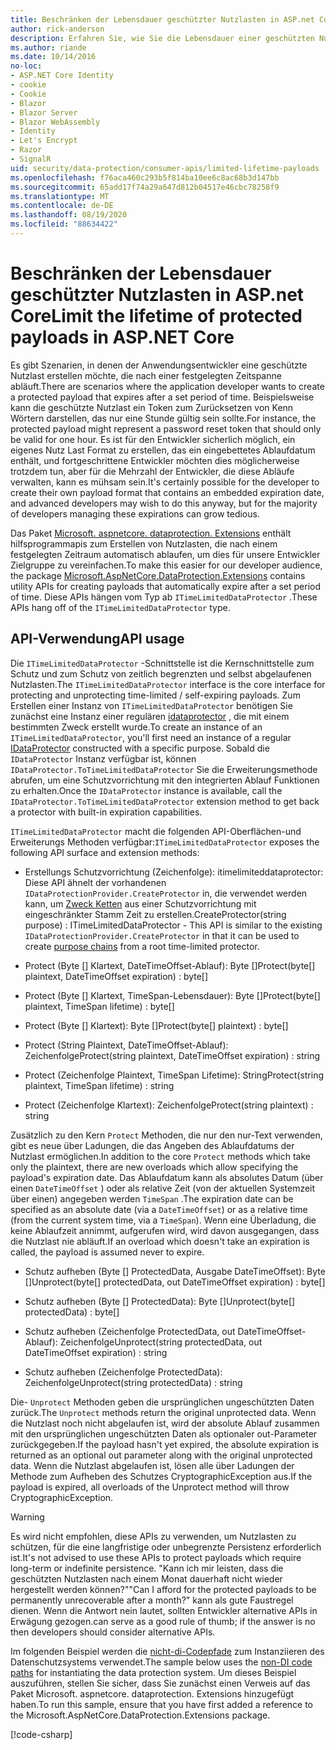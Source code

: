 ```yaml
---
title: Beschränken der Lebensdauer geschützter Nutzlasten in ASP.net Core
author: rick-anderson
description: Erfahren Sie, wie Sie die Lebensdauer einer geschützten Nutzlast mithilfe der ASP.net Core Datenschutz-APIs begrenzen.
ms.author: riande
ms.date: 10/14/2016
no-loc:
- ASP.NET Core Identity
- cookie
- Cookie
- Blazor
- Blazor Server
- Blazor WebAssembly
- Identity
- Let's Encrypt
- Razor
- SignalR
uid: security/data-protection/consumer-apis/limited-lifetime-payloads
ms.openlocfilehash: f76aca460c293b5f814ba10ee6c8ac68b3d147bb
ms.sourcegitcommit: 65add17f74a29a647d812b04517e46cbc78258f9
ms.translationtype: MT
ms.contentlocale: de-DE
ms.lasthandoff: 08/19/2020
ms.locfileid: "88634422"
---
```

# <a name="limit-the-lifetime-of-protected-payloads-in-aspnet-core"></a><span data-ttu-id="a3a39-103">Beschränken der Lebensdauer geschützter Nutzlasten in ASP.net Core</span><span class="sxs-lookup"><span data-stu-id="a3a39-103">Limit the lifetime of protected payloads in ASP.NET Core</span></span>

<span data-ttu-id="a3a39-104">Es gibt Szenarien, in denen der Anwendungsentwickler eine geschützte Nutzlast erstellen möchte, die nach einer festgelegten Zeitspanne abläuft.</span><span class="sxs-lookup"><span data-stu-id="a3a39-104">There are scenarios where the application developer wants to create a protected payload that expires after a set period of time.</span></span> <span data-ttu-id="a3a39-105">Beispielsweise kann die geschützte Nutzlast ein Token zum Zurücksetzen von Kenn Wörtern darstellen, das nur eine Stunde gültig sein sollte.</span><span class="sxs-lookup"><span data-stu-id="a3a39-105">For instance, the protected payload might represent a password reset token that should only be valid for one hour.</span></span> <span data-ttu-id="a3a39-106">Es ist für den Entwickler sicherlich möglich, ein eigenes Nutz Last Format zu erstellen, das ein eingebettetes Ablaufdatum enthält, und fortgeschrittene Entwickler möchten dies möglicherweise trotzdem tun, aber für die Mehrzahl der Entwickler, die diese Abläufe verwalten, kann es mühsam sein.</span><span class="sxs-lookup"><span data-stu-id="a3a39-106">It's certainly possible for the developer to create their own payload format that contains an embedded expiration date, and advanced developers may wish to do this anyway, but for the majority of developers managing these expirations can grow tedious.</span></span>

<span data-ttu-id="a3a39-107">Das Paket [Microsoft. aspnetcore. dataprotection. Extensions](https://www.nuget.org/packages/Microsoft.AspNetCore.DataProtection.Extensions/) enthält hilfsprogrammapis zum Erstellen von Nutzlasten, die nach einem festgelegten Zeitraum automatisch ablaufen, um dies für unsere Entwickler Zielgruppe zu vereinfachen.</span><span class="sxs-lookup"><span data-stu-id="a3a39-107">To make this easier for our developer audience, the package [Microsoft.AspNetCore.DataProtection.Extensions](https://www.nuget.org/packages/Microsoft.AspNetCore.DataProtection.Extensions/) contains utility APIs for creating payloads that automatically expire after a set period of time.</span></span> <span data-ttu-id="a3a39-108">Diese APIs hängen vom Typ ab `ITimeLimitedDataProtector` .</span><span class="sxs-lookup"><span data-stu-id="a3a39-108">These APIs hang off of the `ITimeLimitedDataProtector` type.</span></span>

## <a name="api-usage"></a><span data-ttu-id="a3a39-109">API-Verwendung</span><span class="sxs-lookup"><span data-stu-id="a3a39-109">API usage</span></span>

<span data-ttu-id="a3a39-110">Die `ITimeLimitedDataProtector` -Schnittstelle ist die Kernschnittstelle zum Schutz und zum Schutz von zeitlich begrenzten und selbst abgelaufenen Nutzlasten.</span><span class="sxs-lookup"><span data-stu-id="a3a39-110">The `ITimeLimitedDataProtector` interface is the core interface for protecting and unprotecting time-limited / self-expiring payloads.</span></span> <span data-ttu-id="a3a39-111">Zum Erstellen einer Instanz von `ITimeLimitedDataProtector` benötigen Sie zunächst eine Instanz einer regulären [idataprotector](xref:security/data-protection/consumer-apis/overview) , die mit einem bestimmten Zweck erstellt wurde.</span><span class="sxs-lookup"><span data-stu-id="a3a39-111">To create an instance of an `ITimeLimitedDataProtector`, you'll first need an instance of a regular [IDataProtector](xref:security/data-protection/consumer-apis/overview) constructed with a specific purpose.</span></span> <span data-ttu-id="a3a39-112">Sobald die `IDataProtector` Instanz verfügbar ist, können `IDataProtector.ToTimeLimitedDataProtector` Sie die Erweiterungsmethode abrufen, um eine Schutzvorrichtung mit den integrierten Ablauf Funktionen zu erhalten.</span><span class="sxs-lookup"><span data-stu-id="a3a39-112">Once the `IDataProtector` instance is available, call the `IDataProtector.ToTimeLimitedDataProtector` extension method to get back a protector with built-in expiration capabilities.</span></span>

<span data-ttu-id="a3a39-113">`ITimeLimitedDataProtector` macht die folgenden API-Oberflächen-und Erweiterungs Methoden verfügbar:</span><span class="sxs-lookup"><span data-stu-id="a3a39-113">`ITimeLimitedDataProtector` exposes the following API surface and extension methods:</span></span>

* <span data-ttu-id="a3a39-114">Erstellungs Schutzvorrichtung (Zeichenfolge): itimelimiteddataprotector: Diese API ähnelt der vorhandenen `IDataProtectionProvider.CreateProtector` in, die verwendet werden kann, um [Zweck Ketten](xref:security/data-protection/consumer-apis/purpose-strings) aus einer Schutzvorrichtung mit eingeschränkter Stamm Zeit zu erstellen.</span><span class="sxs-lookup"><span data-stu-id="a3a39-114">CreateProtector(string purpose) : ITimeLimitedDataProtector - This API is similar to the existing `IDataProtectionProvider.CreateProtector` in that it can be used to create [purpose chains](xref:security/data-protection/consumer-apis/purpose-strings) from a root time-limited protector.</span></span>

* <span data-ttu-id="a3a39-115">Protect (Byte [] Klartext, DateTimeOffset-Ablauf): Byte []</span><span class="sxs-lookup"><span data-stu-id="a3a39-115">Protect(byte[] plaintext, DateTimeOffset expiration) : byte[]</span></span>

* <span data-ttu-id="a3a39-116">Protect (Byte [] Klartext, TimeSpan-Lebensdauer): Byte []</span><span class="sxs-lookup"><span data-stu-id="a3a39-116">Protect(byte[] plaintext, TimeSpan lifetime) : byte[]</span></span>

* <span data-ttu-id="a3a39-117">Protect (Byte [] Klartext): Byte []</span><span class="sxs-lookup"><span data-stu-id="a3a39-117">Protect(byte[] plaintext) : byte[]</span></span>

* <span data-ttu-id="a3a39-118">Protect (String Plaintext, DateTimeOffset-Ablauf): Zeichenfolge</span><span class="sxs-lookup"><span data-stu-id="a3a39-118">Protect(string plaintext, DateTimeOffset expiration) : string</span></span>

* <span data-ttu-id="a3a39-119">Protect (Zeichenfolge Plaintext, TimeSpan Lifetime): String</span><span class="sxs-lookup"><span data-stu-id="a3a39-119">Protect(string plaintext, TimeSpan lifetime) : string</span></span>

* <span data-ttu-id="a3a39-120">Protect (Zeichenfolge Klartext): Zeichenfolge</span><span class="sxs-lookup"><span data-stu-id="a3a39-120">Protect(string plaintext) : string</span></span>

<span data-ttu-id="a3a39-121">Zusätzlich zu den Kern `Protect` Methoden, die nur den nur-Text verwenden, gibt es neue über Ladungen, die das Angeben des Ablaufdatums der Nutzlast ermöglichen.</span><span class="sxs-lookup"><span data-stu-id="a3a39-121">In addition to the core `Protect` methods which take only the plaintext, there are new overloads which allow specifying the payload's expiration date.</span></span> <span data-ttu-id="a3a39-122">Das Ablaufdatum kann als absolutes Datum (über einen `DateTimeOffset` ) oder als relative Zeit (von der aktuellen Systemzeit über einen) angegeben werden `TimeSpan` .</span><span class="sxs-lookup"><span data-stu-id="a3a39-122">The expiration date can be specified as an absolute date (via a `DateTimeOffset`) or as a relative time (from the current system time, via a `TimeSpan`).</span></span> <span data-ttu-id="a3a39-123">Wenn eine Überladung, die keine Ablaufzeit annimmt, aufgerufen wird, wird davon ausgegangen, dass die Nutzlast nie abläuft.</span><span class="sxs-lookup"><span data-stu-id="a3a39-123">If an overload which doesn't take an expiration is called, the payload is assumed never to expire.</span></span>

* <span data-ttu-id="a3a39-124">Schutz aufheben (Byte [] ProtectedData, Ausgabe DateTimeOffset): Byte []</span><span class="sxs-lookup"><span data-stu-id="a3a39-124">Unprotect(byte[] protectedData, out DateTimeOffset expiration) : byte[]</span></span>

* <span data-ttu-id="a3a39-125">Schutz aufheben (Byte [] ProtectedData): Byte []</span><span class="sxs-lookup"><span data-stu-id="a3a39-125">Unprotect(byte[] protectedData) : byte[]</span></span>

* <span data-ttu-id="a3a39-126">Schutz aufheben (Zeichenfolge ProtectedData, out DateTimeOffset-Ablauf): Zeichenfolge</span><span class="sxs-lookup"><span data-stu-id="a3a39-126">Unprotect(string protectedData, out DateTimeOffset expiration) : string</span></span>

* <span data-ttu-id="a3a39-127">Schutz aufheben (Zeichenfolge ProtectedData): Zeichenfolge</span><span class="sxs-lookup"><span data-stu-id="a3a39-127">Unprotect(string protectedData) : string</span></span>

<span data-ttu-id="a3a39-128">Die- `Unprotect` Methoden geben die ursprünglichen ungeschützten Daten zurück.</span><span class="sxs-lookup"><span data-stu-id="a3a39-128">The `Unprotect` methods return the original unprotected data.</span></span> <span data-ttu-id="a3a39-129">Wenn die Nutzlast noch nicht abgelaufen ist, wird der absolute Ablauf zusammen mit den ursprünglichen ungeschützten Daten als optionaler out-Parameter zurückgegeben.</span><span class="sxs-lookup"><span data-stu-id="a3a39-129">If the payload hasn't yet expired, the absolute expiration is returned as an optional out parameter along with the original unprotected data.</span></span> <span data-ttu-id="a3a39-130">Wenn die Nutzlast abgelaufen ist, lösen alle über Ladungen der Methode zum Aufheben des Schutzes CryptographicException aus.</span><span class="sxs-lookup"><span data-stu-id="a3a39-130">If the payload is expired, all overloads of the Unprotect method will throw CryptographicException.</span></span>

>[!WARNING]
> <span data-ttu-id="a3a39-131">Es wird nicht empfohlen, diese APIs zu verwenden, um Nutzlasten zu schützen, für die eine langfristige oder unbegrenzte Persistenz erforderlich ist.</span><span class="sxs-lookup"><span data-stu-id="a3a39-131">It's not advised to use these APIs to protect payloads which require long-term or indefinite persistence.</span></span> <span data-ttu-id="a3a39-132">"Kann ich mir leisten, dass die geschützten Nutzlasten nach einem Monat dauerhaft nicht wieder hergestellt werden können?"</span><span class="sxs-lookup"><span data-stu-id="a3a39-132">"Can I afford for the protected payloads to be permanently unrecoverable after a month?"</span></span> <span data-ttu-id="a3a39-133">kann als gute Faustregel dienen. Wenn die Antwort nein lautet, sollten Entwickler alternative APIs in Erwägung gezogen.</span><span class="sxs-lookup"><span data-stu-id="a3a39-133">can serve as a good rule of thumb; if the answer is no then developers should consider alternative APIs.</span></span>

<span data-ttu-id="a3a39-134">Im folgenden Beispiel werden die [nicht-di-Codepfade](xref:security/data-protection/configuration/non-di-scenarios) zum Instanziieren des Datenschutzsystems verwendet.</span><span class="sxs-lookup"><span data-stu-id="a3a39-134">The sample below uses the [non-DI code paths](xref:security/data-protection/configuration/non-di-scenarios) for instantiating the data protection system.</span></span> <span data-ttu-id="a3a39-135">Um dieses Beispiel auszuführen, stellen Sie sicher, dass Sie zunächst einen Verweis auf das Paket Microsoft. aspnetcore. dataprotection. Extensions hinzugefügt haben.</span><span class="sxs-lookup"><span data-stu-id="a3a39-135">To run this sample, ensure that you have first added a reference to the Microsoft.AspNetCore.DataProtection.Extensions package.</span></span>

[!code-csharp[](limited-lifetime-payloads/samples/limitedlifetimepayloads.cs)]
